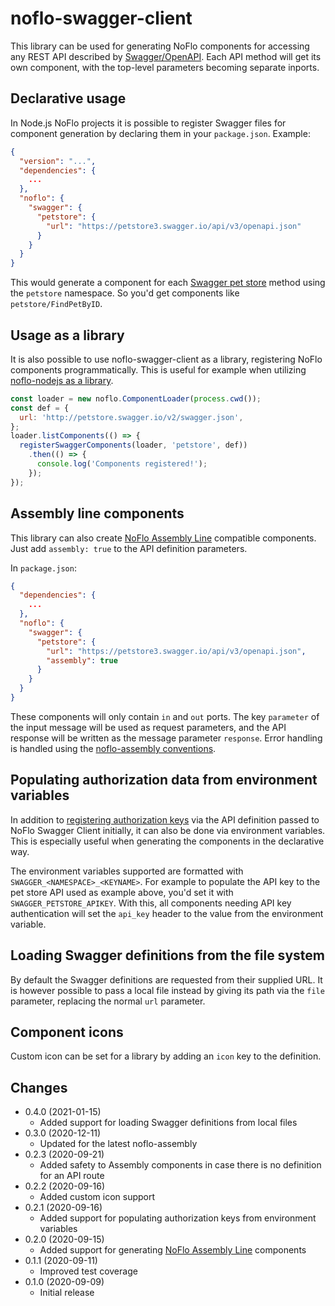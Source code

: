 noflo-swagger-client
====================

This library can be used for generating NoFlo components for accessing any REST API described by [Swagger/OpenAPI](https://swagger.io). Each API method will get its own component, with the top-level parameters becoming separate inports.

## Declarative usage

In Node.js NoFlo projects it is possible to register Swagger files for component generation by declaring them in your `package.json`. Example:

```json
{
  "version": "...",
  "dependencies": {
    ...
  },
  "noflo": {
    "swagger": {
      "petstore": {
        "url": "https://petstore3.swagger.io/api/v3/openapi.json"
      }
    }
  }
}
```

This would generate a component for each [Swagger pet store](https://petstore3.swagger.io/) method using the `petstore` namespace. So you'd get components like `petstore/FindPetByID`.

## Usage as a library

It is also possible to use noflo-swagger-client as a library, registering NoFlo components programmatically. This is useful for example when utilizing [noflo-nodejs as a library](https://github.com/noflo/noflo-nodejs#embedding-runtime-in-an-existing-service).

```javascript
const loader = new noflo.ComponentLoader(process.cwd());
const def = {
  url: 'http://petstore.swagger.io/v2/swagger.json',
};
loader.listComponents(() => {
  registerSwaggerComponents(loader, 'petstore', def))
    .then(() => {
      console.log('Components registered!');
    });
});
```

## Assembly line components

This library can also create [NoFlo Assembly Line](https://github.com/noflo/noflo-assembly/wiki) compatible components. Just add `assembly: true` to the API definition parameters.

In `package.json`:

```json
{
  "dependencies": {
    ...
  },
  "noflo": {
    "swagger": {
      "petstore": {
        "url": "https://petstore3.swagger.io/api/v3/openapi.json",
        "assembly": true
      }
    }
  }
}
```

These components will only contain `in` and `out` ports. The key `parameter` of the input message will be used as request parameters, and the API response will be written as the message parameter `response`. Error handling is handled using the [noflo-assembly conventions](https://github.com/noflo/noflo-assembly/wiki/Error-handling).

## Populating authorization data from environment variables

In addition to [registering authorization keys](https://github.com/swagger-api/swagger-js/blob/2b950ee77f814069b9f1d92a422eeb56c47ac2b5/docs/migration/migration-2-x-to-3-x.md#authorizations) via the API definition passed to NoFlo Swagger Client initially, it can also be done via environment variables. This is especially useful when generating the components in the declarative way.

The environment variables supported are formatted with `SWAGGER_<NAMESPACE>_<KEYNAME>`.
For example to populate the API key to the pet store API used as example above, you'd set it with `SWAGGER_PETSTORE_APIKEY`. With this, all components needing API key authentication will set the `api_key` header to the value from the environment variable.

## Loading Swagger definitions from the file system

By default the Swagger definitions are requested from their supplied URL. It is however possible to pass a local file instead by giving its path via the `file` parameter, replacing the normal `url` parameter.

## Component icons

Custom icon can be set for a library by adding an `icon` key to the definition.

## Changes

* 0.4.0 (2021-01-15)
  - Added support for loading Swagger definitions from local files
* 0.3.0 (2020-12-11)
  - Updated for the latest noflo-assembly
* 0.2.3 (2020-09-21)
  - Added safety to Assembly components in case there is no definition for an API route
* 0.2.2 (2020-09-16)
  - Added custom icon support
* 0.2.1 (2020-09-16)
  - Added support for populating authorization keys from environment variables
* 0.2.0 (2020-09-15)
  - Added support for generating [NoFlo Assembly Line](https://github.com/noflo/noflo-assembly/wiki) components
* 0.1.1 (2020-09-11)
  - Improved test coverage
* 0.1.0 (2020-09-09)
  - Initial release
